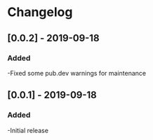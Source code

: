 # Changelog

## [0.0.2] - 2019-09-18
### Added
-Fixed some pub.dev warnings for maintenance

## [0.0.1] - 2019-09-18
### Added
-Initial release
